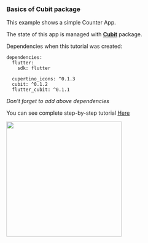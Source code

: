 ### Basics of Cubit package

This example shows a simple Counter App.

The state of this app is managed with [**Cubit**](https://pub.dev/packages/cubit) package.

Dependencies when this tutorial was created:
```
dependencies:
  flutter:
    sdk: flutter

  cupertino_icons: ^0.1.3
  cubit: ^0.1.2
  flutter_cubit: ^0.1.1
```

*Don't forget to add above dependencies*

You can see complete step-by-step tutorial [Here]()

<img src="https://res.cloudinary.com/dbbkmv1rs/image/upload/v1594460666/Cubit_uuhyhg.png" height="300">

